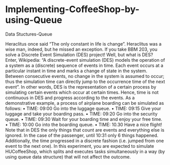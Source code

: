 # Implementing-CoffeeShop-by-using-Queue
Data Stuctures-Queue

Heraclitus once said “The only constant in life is change”. Heraclitus was a wise man, indeed,
but he missed an exception. If you take BBM 203, you solve a Discrete Event Simulation
(DES) project!
Well, but what is DES?
Enter, Wikipedia: “A discrete-event simulation (DES) models the operation of a system as
a (discrete) sequence of events in time. Each event occurs at a particular instant in time
and marks a change of state in the system. Between consecutive events, no change in the
system is assumed to occur; thus the simulation time can directly jump to the occurrence
time of the next event”. In other words, DES is the representation of a certain process by
simulating certain events which occur at certain times. Hence, time is not continuous in DES
and progress according to the events. As a demonstrative example, a process of airplane
boarding can be simulated as follows:
• TIME: 09:00 Go into the luggage queue.
• TIME: 09:15 Give your luggage and take your boarding pass.
• TIME: 09:20 Go into the security queue.
• TIME: 09:30 Wait for your boarding time and enjoy your free time.
• TIME: 10:00 Go into the boarding queue.
• TIME: 10.30 Have a nice flight!
Note that in DES the only things that count are events and everything else is ignored. In the
case of the passenger, until 10:31 only 6 things happened. Additionally, the time progressed
in a discrete fashion (i.e. jumped from one event to the next one).
In this experiment, you are expected to simulate HUCoffeeShop, which splits and executes
tasks simultaneously in a way (by using queue data structure) that will not affect the outcome.
